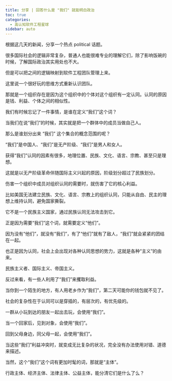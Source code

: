 ```yaml
---
title: 分享 | 回答什么是 "我们" 就能明白政治
toc: true
categories: 
  - 高认知软件工程星球
sidebar: auto
---
```


根据这几天的新闻，分享一个热点 political 话题。

很多国际社会的逻辑非常复杂，普通人也能很难专业的理解它们，除了影响饭碗的时候，了解国际政治其实用处也不大。

但是可以把之间的逻辑映射到软件工程团队管理上来。

这里说一个很好玩的思维方式重新认识团队。

那就是一个组织存在是因为这个组织中的个体对这个组织有一定认同。认同的原因是钱、利益、个体之间的相似性。

我们有时候忘记了一件事情，是谁在定义“我们”这个词？

当我们在说“我们”的时候，其实就是把一个群体中的成员当做自己人。

那么是谁划分出来 “我们” 这个集合的概念范围的呢？

“我们”是中国人、“我们”是无产阶级、“我们”是男人和女人。

获得“我们”认同的因素有很多，地理位置、民族、文化、语言、宗教、甚至只是理想。

这就是以无产阶级革命伴随国际主义兴起的原因，阶级划分超过了民族划分。

伤害一个组织中成员对组织认同的需要时，就伤害了它的核心利益。

比如美国无法建立民族、文化、语言、宗教上的组织认同，只能从自由、民主的理想上维持认同，避免国家撕裂。

它不是一个民族主义国家，通过民族认同无法攻击到它。

正是因为需要“我们”这个词，就需要定义“他们”。

因为没有“他们”，就没有“我们”，有了“他们”就有了敌人，“我们”就会紧紧的团结在一起。

也正是因为认同，社会上会出现对各种认同思想的势力，这就是各种“主义”的由来。

民族主义者、国际主义、帝国主义。

反过来看，有一些人利用了“我们”来攫取利益。

当你到一个陌生的地方，有人用老乡作为“我们”，第二天可能你的钱包就不见了。

社会的复杂性在于认同可以是穿插的，有层次的，有优先级的。

一群从小玩到达的朋友一起出去玩，会使用“我们”。

当一个回家后，见到对象，会使用“我们”。

回到父母身边，同父母一起，会使用“我们”。

当这些“我们”利益冲突时，就变成无比复杂的状况，完全没有办法使用对错、道德来描述。

当然，这个“我们”这个词有更加时髦的词，那就是“主体”。

行政主体、经济主体、法律主体、公益主体，能分清它们是什么了么？







